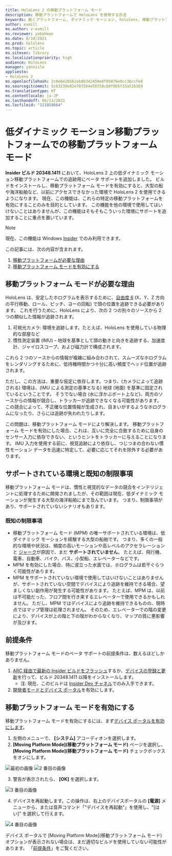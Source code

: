 ```yaml
---
title: HoloLens 2 の移動プラットフォーム モード
description: 移動プラットフォームで HoloLens を使用する方法
keywords: 動くプラットフォーム, ダイナミック モーション, hololens, 移動プラットフォーム モード
author: evmill
ms.author: v-evmill
ms.reviewer: yabahman
ms.date: 8/10/2021
ms.prod: hololens
ms.topic: article
ms.sitesec: library
ms.localizationpriority: high
audience: HoloLens
manager: yannisle
appliesto:
- HoloLens 2
ms.openlocfilehash: 2c0e6e285b2eb86342450e8f05876e0cc3bccfe8
ms.sourcegitcommit: 5cb3230e02e703584e50358cb0f0b5f33a51b169
ms.translationtype: HT
ms.contentlocale: ja-JP
ms.lasthandoff: 08/13/2021
ms.locfileid: "121858664"
---
```

# <a name="moving-platform-mode-on-low-dynamic-motion-moving-platforms"></a>低ダイナミック モーション移動プラットフォームでの移動プラットフォーム モード

**Insider ビルド 20348.1411** において、HoloLens 2 上の低ダイナミック モーション移動プラットフォームでの追跡用にベータ サポートを追加しました。 ビルドをインストールし、移動プラットフォーム モードを有効にすると、大型の船や海洋船舶など、以前にアクセスできなかった環境で HoloLens 2 を使用できるようになります。 現在、この機能は、これらの特定の移動プラットフォームを有効にすることのみを目的としています。 この機能を他の環境で使用してはいけないことはありませんが、この機能はそもそもこういった環境にサポートを追加することに重点を置いています。

> [!NOTE]
> 現在、この機能は Windows [Insider](hololens-insider.md) でのみ利用できます。

この記事には、次の内容が含まれます。

1. [移動プラットフォームが必要な理由](#why-moving-platform-mode-is-necessary)
1. [移動プラットフォーム モードを有効にする](#enabling-moving-platform-mode)

## <a name="why-moving-platform-mode-is-necessary"></a>移動プラットフォーム モードが必要な理由

HoloLens は、安定したホログラムを表示するために、[自由度 6](https://en.wikipedia.org/wiki/Six_degrees_of_freedom) (X、Y、Z 方向の平行移動、ロール、ピッチ、ヨーの回転) で頭の位置を追跡できる必要があります。 これを行うために、HoloLens により、次の 2 つの別々のソースから 2 つの類似した情報が追跡されます。

1. 可視光カメラ: 環境を追跡します。たとえば、HoloLens を使用している物理的な部屋など
1. 慣性測定装置 (IMU) – 地球を基準として頭の動きと向きを追跡する、加速度計、ジャイロスコープ、および磁力計で構成されます。

これら 2 つのソースからの情報が複雑に組み合わされて、スムーズなホログラムをレンダリングするために、低待機時間かつ十分に高い頻度でヘッド位置が追跡されます。

ただし、この方法は、重要な仮定に依存します。つまり、(カメラによって追跡される) 環境は、(IMU による測定の基準となる) 地球 (地面) を基準に固定されているということです。 そうでない場合 (水に浮かぶボート上など)、両方のソースからの情報が競合し、トラッカーが追跡できなくなる可能性があります。 この競合によって、不正確な位置情報が生成され、目まいがするようなホログラムになったり、さらには追跡が失われたりします。

この問題は、移動プラットフォーム モードにより解決します。 移動プラットフォーム モードを有効にした場合、これは、互いに完全に合致するために自身のセンサー入力に依存できない、というヒントをトラッカーに与えることになります。 IMU 入力を使用する前に、視覚追跡により依存し、つじつまの合わない慣性モーション データを迅速に特定して、必要に応じてそれを除外する必要があります。

## <a name="supported-environments-and-known-limitations"></a>サポートされている環境と既知の制限事項

移動プラットフォーム モードは、慣性と視覚的なデータの競合をインテリジェントに処理するために開発されましたが、その範囲は現在、低ダイナミック モーションが発生する大型の海洋船舶にまで及んでいます。 つまり、制限事項があり、サポートされていないシナリオもあります。

### <a name="known-limitations"></a>既知の制限事項

- 移動プラットフォーム モード (MPM) の唯一サポートされている環境は、低ダイナミック モーションを経験する大型の船舶です。 つまり、多くの一般的な環境や状況は、頻度の高いモーションや高レベルのアクセラレーションと [ジャーク](https://en.wikipedia.org/wiki/Jerk_(physics))が原因で、まだ **サポートされていません**。 たとえば、飛行機、電車、自動車、バイク、バス、小型船、エレベーターなどです。
- MPM を有効にした場合、特に波立った水面では、ホログラムは若干ぐらつく可能性があります。
- MPM をサポートされていない環境で使用してはいけないことはありませんが、サポートされていない空間でデバイスにより追跡を維持できる場合、望ましくない副作用が発生する可能性があります。 たとえば、MPM は、以前は不可能だった、フロア間を行き来するエレベーターで使用できるかもしれません。 ただし、MPM ではデバイスにより追跡を維持できるものの、現時点ではマップ管理は処理されません。 そのため、エレベーターでの階の変更により、デバイスが上の階と下の階がわからなくなり、マップの質に悪影響が及びます。

## <a name="prerequisites"></a>前提条件

移動プラットフォーム モードのベータ サポートの前提条件は、数えるほどしかありません。

1. [ARC 経由で最新の Insider ビルドをフラッシュ](hololens-insider.md#ffu-download-and-flash-directions)するか、[デバイスの登録と更新](hololens-insider.md#start-receiving-insider-builds)を行って、ビルド 20348.1411 以降をインストールします。
   - 注: 現在、このビルドは [Insider Dev チャネル](hololens-insider.md#start-receiving-insider-builds)でのみ入手できます。
2. [開発者モードとデバイス ポータル](/mixed-reality/develop/platform-capabilities-and-apis/using-the-windows-device-portal)を有効にします。

## <a name="enabling-moving-platform-mode"></a>移動プラットフォーム モードを有効にする

移動プラットフォーム モードを有効にするには、まず[デバイス ポータルを有効にします](/windows/mixed-reality/develop/platform-capabilities-and-apis/using-the-windows-device-portal)。

1. 左側のメニューで、 **[システム]** アコーディオンを選択します。
2. **[Moving Platform Mode]\(移動プラットフォーム モード\)** ページを選択し、 **[Moving Platform Mode]\(移動プラットフォーム モード\)** チェックボックスをオンにします。

![最初の画像](.\images\moving-platform-1.png) ![2 番目の画像](.\images\moving-platform-2.png)

3. 警告が表示されたら、 **[OK]** を選択します。

![3 番目の画像](.\images\moving-platform-3.png)

4. デバイスを再起動します。この操作は、右上のデバイスポータルの **[電源]** メニューから、または音声コマンド「&quot;デバイスを再起動&quot;」を使用し、&quot;[はい]&quot; を選択して行えます。

![4 番目の画像](.\images\moving-platform-4.png)

デバイス ポータルで [Moving Platform Mode]\(移動プラットフォーム モード\) オプションが表示されない場合は、まだ適切なビルドを使用していない可能性があります。 「[前提条件](#prerequisites)」をご覧ください。
